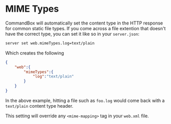 # MIME Types

CommandBox will automatically set the content type in the HTTP response for common static file types. If you come across a file extention that doesn't have the correct type, you can set it like so in your `server.json`:

```bash
server set web.mimeTypes.log=text/plain
```

Which creates the following

```json
{                            
    "web":{                             
        "mimeTypes":{                  
            "log":"text/plain"      
        }
    }
} 
```

In the above example, hitting a file such as `foo.log` would come back with a `text/plain` content type header.

This setting will override any `<mime-mapping>` tag in your `web.xml` file.
